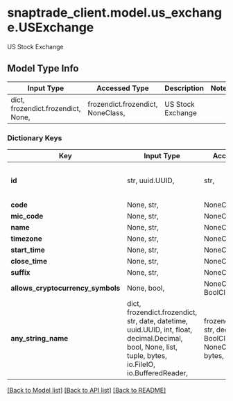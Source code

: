 # snaptrade_client.model.us_exchange.USExchange

US Stock Exchange

## Model Type Info
Input Type | Accessed Type | Description | Notes
------------ | ------------- | ------------- | -------------
dict, frozendict.frozendict, None,  | frozendict.frozendict, NoneClass,  | US Stock Exchange | 

### Dictionary Keys
Key | Input Type | Accessed Type | Description | Notes
------------ | ------------- | ------------- | ------------- | -------------
**id** | str, uuid.UUID,  | str,  |  | [optional] value must be a uuid
**code** | None, str,  | NoneClass, str,  |  | [optional] 
**mic_code** | None, str,  | NoneClass, str,  |  | [optional] 
**name** | None, str,  | NoneClass, str,  |  | [optional] 
**timezone** | None, str,  | NoneClass, str,  |  | [optional] 
**start_time** | None, str,  | NoneClass, str,  |  | [optional] 
**close_time** | None, str,  | NoneClass, str,  |  | [optional] 
**suffix** | None, str,  | NoneClass, str,  |  | [optional] 
**allows_cryptocurrency_symbols** | None, bool,  | NoneClass, BoolClass,  |  | [optional] 
**any_string_name** | dict, frozendict.frozendict, str, date, datetime, uuid.UUID, int, float, decimal.Decimal, bool, None, list, tuple, bytes, io.FileIO, io.BufferedReader,  | frozendict.frozendict, str, decimal.Decimal, BoolClass, NoneClass, tuple, bytes, FileIO | any string name can be used but the value must be the correct type | [optional]

[[Back to Model list]](../../README.md#documentation-for-models) [[Back to API list]](../../README.md#documentation-for-api-endpoints) [[Back to README]](../../README.md)

